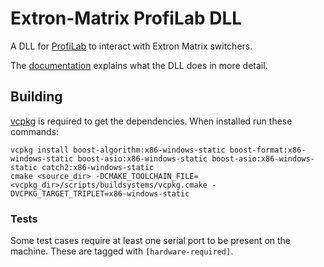 # Extron-Matrix ProfiLab DLL

A DLL for [ProfiLab](http://www.abacom-online.de/html/profilab.html) to interact with Extron Matrix switchers.

The [documentation](docs/Documentation.md) explains what the DLL does in more detail.

## Building

[vcpkg](https://github.com/Microsoft/vcpkg) is required to get the dependencies. When installed run these commands:

	vcpkg install boost-algorithm:x86-windows-static boost-format:x86-windows-static boost-asio:x86-windows-static boost-asio:x86-windows-static catch2:x86-windows-static
	cmake <source_dir> -DCMAKE_TOOLCHAIN_FILE=<vcpkg_dir>/scripts/buildsystems/vcpkg.cmake -DVCPKG_TARGET_TRIPLET=x86-windows-static

### Tests

Some test cases require at least one serial port to be present on the machine. These are tagged with `[hardware-required]`.
